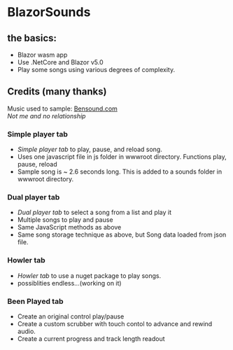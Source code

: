 # BlazorSounds
## the basics:
* Blazor wasm app
* Use .NetCore and Blazor v5.0  
* Play some songs using various degrees of complexity.
## Credits (many thanks)
Music used to sample: [Bensound.com](https://www.bensound.com/) </br>
 _Not me and no relationship_
### Simple player tab
* *Simple player tab* to play, pause, and reload song.
* Uses one javascript file in js folder in wwwroot directory. Functions play, pause, reload 
* Sample song is ~ 2.6 seconds long. This is added to a sounds folder in wwwroot directory.
### Dual player tab
* *Dual player tab* to select a song from a list and play it
* Multiple songs to play and pause 
* Same JavaScript methods as above
* Same song storage technique as above, but Song data loaded from json file.
### Howler tab
* *Howler tab* to use a nuget package to play songs.
* possiblities endless...(working on it)
### Been Played tab
* Create an original control play/pause 
* Create a custom scrubber with touch contol to advance and rewind audio.
* Create a current progress and track length readout 
